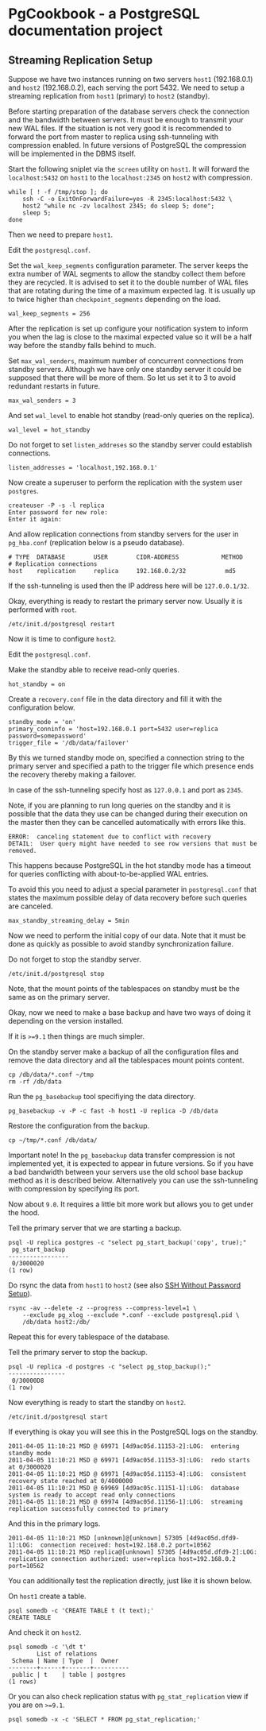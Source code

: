 # PgCookbook - a PostgreSQL documentation project

## Streaming Replication Setup

Suppose we have two instances running on two servers `host1`
(192.168.0.1) and `host2` (192.168.0.2), each serving the
port 5432. We need to setup a streaming replication from `host1`
(primary) to `host2` (standby).

Before starting preparation of the database servers check the
connection and the bandwidth between servers. It must be enough to
transmit your new WAL files. If the situation is not very good it is
recommended to forward the port from master to replica using
ssh-tunneling with compression enabled. In future versions of
PostgreSQL the compression will be implemented in the DBMS itself.

Start the following sniplet via the `screen` utility on `host1`. It
will forward the `localhost:5432` on `host1` to the `localhost:2345`
on `host2` with compression.

    while [ ! -f /tmp/stop ]; do
        ssh -C -o ExitOnForwardFailure=yes -R 2345:localhost:5432 \
	    host2 "while nc -zv localhost 2345; do sleep 5; done";
        sleep 5;
    done

Then we need to prepare `host1`.

Edit the `postgresql.conf`.

Set the `wal_keep_segments` configuration parameter. The server keeps
the extra number of WAL segments to allow the standby collect them
before they are recycled. It is advised to set it to the double number
of WAL files that are rotating during the time of a maximum expected
lag. It is usually up to twice higher than `checkpoint_segments`
depending on the load.

    wal_keep_segments = 256

After the replication is set up configure your notification system to
inform you when the lag is close to the maximal expected value so it
will be a half way before the standby falls behind to much.

Set `max_wal_senders`, maximum number of concurrent connections from
standby servers. Although we have only one standby server it could be
supposed that there will be more of them. So let us set it to 3 to
avoid redundant restarts in future.

    max_wal_senders = 3

And set `wal_level` to enable hot standby (read-only queries on the
replica).

    wal_level = hot_standby

Do not forget to set `listen_addreses` so the standby server could
establish connections.

    listen_addresses = 'localhost,192.168.0.1'

Now create a superuser to perform the replication with the system user
`postgres`.

    createuser -P -s -l replica
    Enter password for new role: 
    Enter it again: 

And allow replication connections from standby servers for the user in
`pg_hba.conf` (replication below is a pseudo database).

    # TYPE  DATABASE        USER        CIDR-ADDRESS            METHOD
    # Replication connections
    host    replication     replica     192.168.0.2/32           md5

If the ssh-tunneling is used then the IP address here will be
`127.0.0.1/32`.

Okay, everything is ready to restart the primary server now. Usually
it is performed with `root`.

    /etc/init.d/postgresql restart

Now it is time to configure `host2`.

Edit the `postgresql.conf`.

Make the standby able to receive read-only queries. 

    hot_standby = on

Create a `recovery.conf` file in the data directory and fill it with
the configuration below.

    standby_mode = 'on'
    primary_conninfo = 'host=192.168.0.1 port=5432 user=replica password=somepassword'
    trigger_file = '/db/data/failover'

By this we turned standby mode on, specified a connection string to
the primary server and specified a path to the trigger file which
presence ends the recovery thereby making a failover.

In case of the ssh-tunneling specify host as `127.0.0.1` and port as
`2345`.

Note, if you are planning to run long queries on the standby and it is
possible that the data they use can be changed during their execution
on the master then they can be cancelled automatically with errors
like this.

    ERROR:  canceling statement due to conflict with recovery
    DETAIL:  User query might have needed to see row versions that must be removed.

This happens because PostgreSQL in the hot standby mode has a timeout
for queries conflicting with about-to-be-applied WAL entries.

To avoid this you need to adjust a special parameter in
`postgresql.conf` that states the maximum possible delay of data
recovery before such queries are canceled.

    max_standby_streaming_delay = 5min

Now we need to perform the initial copy of our data. Note that it must
be done as quickly as possible to avoid standby synchronization
failure.

Do not forget to stop the standby server.

    /etc/init.d/postgresql stop

Note, that the mount points of the tablespaces on standby must be the
same as on the primary server.

Okay, now we need to make a base backup and have two ways of doing it
depending on the version installed.

If it is `>=9.1` then things are much simpler.

On the standby server make a backup of all the configuration files and
remove the data directory and all the tablespaces mount points
content.

    cp /db/data/*.conf ~/tmp
    rm -rf /db/data

Run the `pg_basebackup` tool specifiying the data directory.

    pg_basebackup -v -P -c fast -h host1 -U replica -D /db/data

Restore the configuration from the backup.

    cp ~/tmp/*.conf /db/data/

Important note! In the `pg_basebackup` data transfer compression is
not implemented yet, it is expected to appear in future versions. So
if you have a bad bandwidth between your servers use the old school
base backup method as it is described below. Alternatively you can use
the ssh-tunneling with compression by specifying its port.

Now about `9.0`. It requires a little bit more work but allows you to
get under the hood.

Tell the primary server that we are starting a backup.

    psql -U replica postgres -c "select pg_start_backup('copy', true);"
     pg_start_backup 
    -----------------
     0/3000020
    (1 row)

Do rsync the data from `host1` to `host2` (see also [SSH Without Password
Setup](ssh_without_password_setup.md)).

    rsync -av --delete -z --progress --compress-level=1 \
        --exclude pg_xlog --exclude *.conf --exclude postgresql.pid \
        /db/data host2:/db/

Repeat this for every tablespace of the database.

Tell the primary server to stop the backup.

    psql -U replica -d postgres -c "select pg_stop_backup();"
    ----------------
     0/30000D8
    (1 row)

Now everything is ready to start the standby on `host2`.

    /etc/init.d/postgresql start

If everything is okay you will see this in the PostgreSQL logs on the
standby.

    2011-04-05 11:10:21 MSD @ 69971 [4d9ac05d.11153-2]:LOG:  entering standby mode
    2011-04-05 11:10:21 MSD @ 69971 [4d9ac05d.11153-3]:LOG:  redo starts at 0/3000020
    2011-04-05 11:10:21 MSD @ 69971 [4d9ac05d.11153-4]:LOG:  consistent recovery state reached at 0/4000000
    2011-04-05 11:10:21 MSD @ 69969 [4d9ac05c.11151-1]:LOG:  database system is ready to accept read only connections
    2011-04-05 11:10:21 MSD @ 69974 [4d9ac05d.11156-1]:LOG:  streaming replication successfully connected to primary

And this in the primary logs.

    2011-04-05 11:10:21 MSD [unknown]@[unknown] 57305 [4d9ac05d.dfd9-1]:LOG:  connection received: host=192.168.0.2 port=10562
    2011-04-05 11:10:21 MSD replica@[unknown] 57305 [4d9ac05d.dfd9-2]:LOG:  replication connection authorized: user=replica host=192.168.0.2 port=10562

You can additionally test the replication directly, just like it is
shown below.

On `host1` create a table.

    psql somedb -c 'CREATE TABLE t (t text);'
    CREATE TABLE

And check it on `host2`.

    psql somedb -c '\dt t'
            List of relations
     Schema | Name | Type  |  Owner   
    --------+------+-------+----------
     public | t    | table | postgres
    (1 rows)

Or you can also check replication status with `pg_stat_replication`
view if you are on `>=9.1`.

    psql somedb -x -c 'SELECT * FROM pg_stat_replication;'
